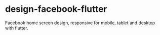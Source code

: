 # design-facebook-flutter
Facebook home screen design, responsive for mobile, tablet and desktop with flutter.

